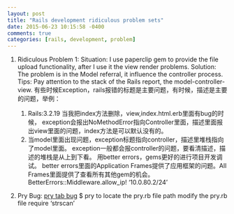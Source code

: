 ```yaml
---
layout: post
title: "Rails development ridiculous problem sets"
date: 2015-06-23 10:15:58 -0400
comments: true
categories: [rails, development, problem]
---
```


1. Ridiculous Problem 1:
    Situation: I use paperclip gem to provide the file upload functionality, after I use it the view render problems.
    Solution: The problem is in the Model referral, it influence the controller process.
    Tips: Pay attention to the stack of the Rails report, the model-controller-view.
    有些时候Exception，rails报错的标题是主要问题，有时候，描述是主要的问题，举例：
    1. Rails:3.2.19 当我把index方法删除，view,index.html.erb里面有bug的时候，
    exception会报出NoMethodError指向Controller里面，描述里面报出view里面的问题，index方法是可以默认没有的。
    2. 当model里面出现问题，exception标题指向controller，描述里堆栈指向了model里面。
    exception一般都会报controller的问题，要看清描述，描述的堆栈是从上到下看。
    用better errors，gems更好的进行项目开发调试。
    better errors里面的Application Frames提供了应用框架的问题。All Frames里面提供了查看所有其他gem的机会。
    BetterErrors::Middleware.allow_ip! ‘10.0.80.2/24’

2. Pry Bug:
[pry tab bug](https://github.com/pry/pry/issues/1330)
$ pry       to locate the pry.rb file path
modify the pry.rb file require ‘strscan’


